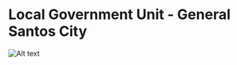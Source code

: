 # Local Government Unit - General Santos City
<img src="[/path/to/img.jpg](https://www.gensancemcdo.org/wp-content/uploads/2020/07/Gensan_logo_new-removebg-preview-removebg-preview.png)" alt="Alt text" title="LGU-Gen San Logo">
